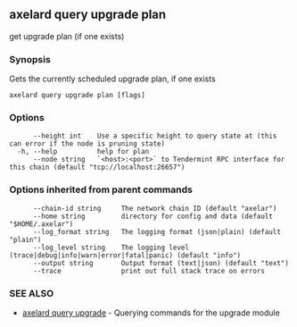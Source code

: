 ## axelard query upgrade plan

get upgrade plan (if one exists)

### Synopsis

Gets the currently scheduled upgrade plan, if one exists

```
axelard query upgrade plan [flags]
```

### Options

```
      --height int    Use a specific height to query state at (this can error if the node is pruning state)
  -h, --help          help for plan
      --node string   `<host>:<port>` to Tendermint RPC interface for this chain (default "tcp://localhost:26657")
```

### Options inherited from parent commands

```
      --chain-id string     The network chain ID (default "axelar")
      --home string         directory for config and data (default "$HOME/.axelar")
      --log_format string   The logging format (json|plain) (default "plain")
      --log_level string    The logging level (trace|debug|info|warn|error|fatal|panic) (default "info")
      --output string       Output format (text|json) (default "text")
      --trace               print out full stack trace on errors
```

### SEE ALSO

- [axelard query upgrade](/cli-docs/v0_31_2/axelard_query_upgrade) - Querying commands for the upgrade module
